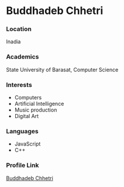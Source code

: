 # Buddhadeb Chhetri

### Location

Inadia

### Academics

State University of Barasat, Computer Science

### Interests

- Computers
- Artificial Intelligence
- Music production
- Digital Art

### Languages

- JavaScript
- C++

### Profile Link

[Buddhadeb Chhetri](https://github.com/Buddhad)
